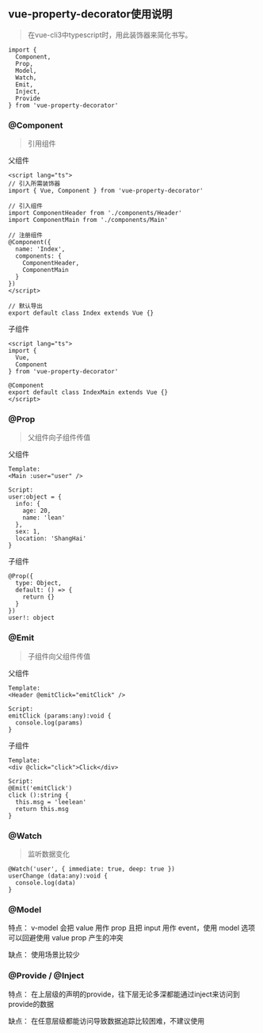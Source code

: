 ## vue-property-decorator使用说明
> 在vue-cli3中typescript时，用此装饰器来简化书写。
```
import {
  Component,
  Prop,
  Model,
  Watch,
  Emit,
  Inject,
  Provide
} from 'vue-property-decorator'
```

### @Component
> 引用组件

父组件
```
<script lang="ts">
// 引入所需装饰器
import { Vue, Component } from 'vue-property-decorator'

// 引入组件
import ComponentHeader from './components/Header'
import ComponentMain from './components/Main'

// 注册组件
@Component({
  name: 'Index',
  components: {
    ComponentHeader,
    ComponentMain
  }
})
</script>

// 默认导出
export default class Index extends Vue {}
```

子组件
```
<script lang="ts">
import {
  Vue,
  Component
} from 'vue-property-decorator'

@Component
export default class IndexMain extends Vue {}
</script>
```

### @Prop
> 父组件向子组件传值

父组件
```
Template:
<Main :user="user" />

Script:
user:object = {
  info: {
    age: 20,
    name: 'lean'
  },
  sex: 1,
  location: 'ShangHai'
}
```

子组件
```
@Prop({
  type: Object,
  default: () => {
    return {}
  }
})
user!: object
```
### @Emit
> 子组件向父组件传值

父组件
```
Template:
<Header @emitClick="emitClick" />

Script:
emitClick (params:any):void {
  console.log(params)
}
```
子组件
```
Template:
<div @click="click">Click</div>

Script:
@Emit('emitClick')
click ():string {
  this.msg = 'leelean'
  return this.msg
}
```

### @Watch
> 监听数据变化
```
@Watch('user', { immediate: true, deep: true })
userChange (data:any):void {
  console.log(data)
}
```
### @Model

特点：
v-model 会把 value 用作 prop 且把 input 用作 event，使用 model 选项可以回避使用 value prop 产生的冲突

缺点：
使用场景比较少

### @Provide / @Inject

特点：
在上层级的声明的provide，往下层无论多深都能通过inject来访问到provide的数据

缺点：
在任意层级都能访问导致数据追踪比较困难，不建议使用